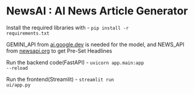 # NewsAI : AI News Article Generator

Install the required libraries with -      <code>pip install -r requirements.txt</code>

GEMINI_API from [ai.google.dev](https://ai.google.dev) is needed for the model, and NEWS_API from [newsapi.org](https://newsapi.org) to get Pre-Set Headlines

Run the backend code(FastAPI) -       <code>uvicorn app.main:app --reload</code>

Run the frontend(Streamlit) -         <code>streamlit run ui/app.py</code>
